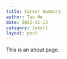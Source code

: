 ```yaml
---
title: Career Summary
author: Tao He
date: 2022-11-13
category: Jekyll
layout: post
---
```


This is an about page.